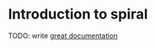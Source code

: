 # Introduction to spiral

TODO: write [great documentation](http://jacobian.org/writing/what-to-write/)
